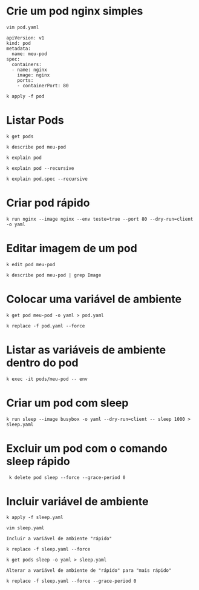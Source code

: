 # Crie um pod nginx simples
```
vim pod.yaml
```

```
apiVersion: v1
kind: pod
metadata:
  name: meu-pod
spec:
  containers:
  - name: nginx
    image: nginx
    ports:
    - containerPort: 80
```

```
k apply -f pod
```

# Listar Pods

```
k get pods
```

```
k describe pod meu-pod
```

```
k explain pod
```

```
k explain pod --recursive
```

```
k explain pod.spec --recursive
```

# Criar pod rápido

```
k run nginx --image nginx --env teste=true --port 80 --dry-run=client -o yaml
```


# Editar imagem de um pod
```
k edit pod meu-pod
```

```
k describe pod meu-pod | grep Image
```

# Colocar uma variável de ambiente

```
k get pod meu-pod -o yaml > pod.yaml
```

```
k replace -f pod.yaml --force
```

# Listar as variáveis de ambiente dentro do pod

```
k exec -it pods/meu-pod -- env
```

# Criar um pod com sleep

```
k run sleep --image busybox -o yaml --dry-run=client -- sleep 1000 > sleep.yaml
```

# Excluir um pod com o comando sleep rápido

```
 k delete pod sleep --force --grace-period 0
```

# Incluir variável de ambiente

```
k apply -f sleep.yaml
```
```
vim sleep.yaml
```
```
Incluir a variável de ambiente "rápido"
```

```
k replace -f sleep.yaml --force
```

```
k get pods sleep -o yaml > sleep.yaml
```

```
Alterar a variável de ambiente de "rápido" para "mais rápido"
```

```
k replace -f sleep.yaml --force --grace-period 0
```
